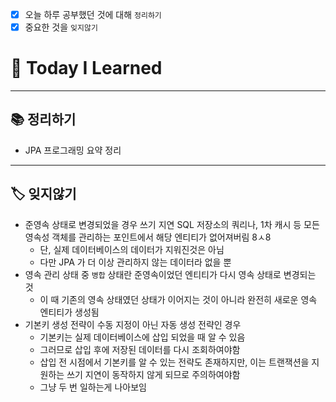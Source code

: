- [x]  오늘 하루 공부했던 것에 대해 `정리하기`
- [x]  중요한 것을 `잊지않기`

# 🚩 Today I Learned

---

## 📚 정리하기

- JPA 프로그래밍 요약 정리

---

## 🏷 잊지않기

- 준영속 상태로 변경되었을 경우 쓰기 지연 SQL 저장소의 쿼리나, 1차 캐시 등 모든 영속성 객체를 관리하는 포인트에서 해당 엔티티가 없어져버림 8ㅅ8
    - 단, 실제 데이터베이스의 데이터가 지워진것은 아님
    - 다만 JPA 가 더 이상 관리하지 않는 데이터라 없을 뿐
- 영속 관리 상태 중 `병합` 상태란 준영속이었던 엔티티가 다시 영속 상태로 변경되는 것
    - 이 때 기존의 영속 상태였던 상태가 이어지는 것이 아니라 완전히 새로운 영속 엔티티가 생성됨
- 기본키 생성 전략이 수동 지정이 아닌 자동 생성 전략인 경우
    - 기본키는 실제 데이터베이스에 삽입 되었을 때 알 수 있음
    - 그러므로 삽입 후에 저장된 데이터를 다시 조회하여야함
    - 삽입 전 시점에서 기본키를 알 수 있는 전략도 존재하지만, 이는 트랜잭션을 지원하는 쓰기 지연이 동작하지 않게 되므로 주의하여야함
    - 그냥 두 번 일하는게 나아보임